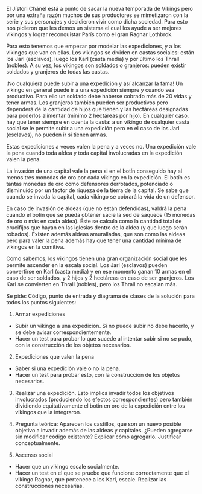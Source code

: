 El Jístori Chánel está a punto de sacar la nueva temporada de Vikings pero por una extraña razón muchos de sus productores se mimetizaron con la serie y sus personajes y decidieron vivir como dicha sociedad. Para esto nos pidieron que les demos un sistema el cual los ayude a ser mejores vikingos y lograr reconquistar París como el gran Ragnar Lothbrok.


Para esto tenemos que empezar por modelar las expediciones, y a los vikingos que van en ellas. Los vikingos se dividen en castas sociales: están los Jarl (esclavos), luego los Karl (casta media) y por último los Thrall (nobles). A su vez, los vikingos son soldados o granjeros: pueden existir soldados y granjeros de todas las castas.

¡No cualquiera puede subir a una expedición y así alcanzar la fama! Un vikingo en general puede ir a una expedición siempre y cuando sea productivo. Para ello un soldado debe haberse cobrado más de 20 vidas y tener armas. Los granjeros también pueden ser productivos pero dependerá de la cantidad de hijos que tienen y las hectáreas designadas para poderlos alimentar (mínimo 2 hectáreas por hijo). En cualquier caso, hay que tener siempre en cuenta la casta: a un vikingo de cualquier casta social se le permite subir a una expedición pero en el caso de los Jarl (esclavos), no pueden ir si tienen armas.

Estas expediciones a veces valen la pena y a veces no. Una expedición vale la pena cuando toda aldea y toda capital involucradas en la expedición valen la pena.

La invasión de una capital vale la pena si en el botín conseguido hay al menos tres monedas de oro por cada vikingo en la expedición. El botín es tantas monedas de oro como defensores derrotados, potenciado o disminuído por un factor de riqueza de la tierra de la capital. Se sabe que cuando se invada la capital, cada vikingo se cobrará la vida de un defensor.

En caso de invasión de aldeas (que no están defendidas), valdrá la pena cuando el botín que se pueda obtener sacie la sed de saqueos (15 monedas de oro o más en cada aldea). Éste se calcula como la cantidad total de crucifijos que hayan en las iglesias dentro de la aldea (y que luego serán robados). Existen además aldeas amuralladas, que son como las aldeas pero para valer la pena además hay que tener una cantidad mínima de vikingos en la comitiva.

Como sabemos, los vikingos tienen una gran organización social que les permite ascender en la escala social. Los Jarl (esclavos) pueden convertirse en Karl (casta media) y en ese momento ganan 10 armas en el caso de ser soldados, y 2 hijos y 2 hectáreas en caso de ser granjeros. Los Karl se convierten en Thrall (nobles), pero los Thrall no escalan más.

Se pide:
Código, punto de entrada y diagrama de clases de la solución para todos los puntos siguientes:

1. Armar expediciones
- Subir un vikingo a una expedición. Si no puede subir no debe hacerlo, y se debe avisar correspondientemente.
- Hacer un test para probar lo que sucede al intentar subir si no se pudo, con la construcción de los objetos necesarios.
2. Expediciones que valen la pena
- Saber si una expedición vale o no la pena.
- Hacer un test para probar esto, con la construcción de los objetos necesarios.
3. Realizar una expedición.
Esto implica invadir todos los objetivos involucrados (produciendo los efectos correspondientes) pero también dividiendo equitativamente el botín en oro de la expedición entre los vikingos que la integraron.

4. Pregunta teórica:
Aparecen los castillos, que son un nuevo posible objetivo a invadir además de las aldeas y capitales. ¿Pueden agregarse sin modificar código existente? Explicar cómo agregarlo. Justificar conceptualmente.

5. Ascenso social
- Hacer que un vikingo escale socialmente.
- Hacer un test en el que se pruebe que funcione correctamente que el vikingo Ragnar, que pertenece a los Karl, escale. Realizar las construcciones necesarias.
